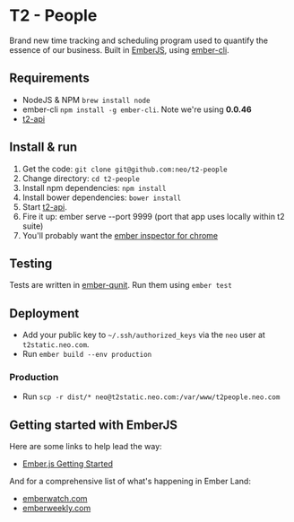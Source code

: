 # T2 - People

Brand new time tracking and scheduling program used to quantify the essence of our business. Built
in [EmberJS](http://emberjs.com), using [ember-cli](http://www.ember-cli.com).

## Requirements

* NodeJS & NPM `brew install node`
* ember-cli `npm install -g ember-cli`.  Note we're using **0.0.46**
* [t2-api](http://github.com/neo/t2-api)


## Install & run

1. Get the code: `git clone git@github.com:neo/t2-people`
1. Change directory: `cd t2-people`
1. Install npm dependencies: `npm install`
1. Install bower dependencies: `bower install`
1. Start [t2-api](https://github.com/neo/t2-api#start-the-server).
1. Fire it up: ember serve --port 9999 (port that app uses locally within t2 suite)
1. You'll probably want the [ember inspector for chrome](https://chrome.google.com/webstore/detail/ember-inspector/bmdblncegkenkacieihfhpjfppoconhi)
## Testing

Tests are written in [ember-qunit](https://github.com/rwjblue/ember-qunit).
Run them using `ember test`

## Deployment

* Add your public key to `~/.ssh/authorized_keys` via the `neo` user at `t2static.neo.com`.
* Run `ember build --env production`

### Production

* Run `scp -r dist/* neo@t2static.neo.com:/var/www/t2people.neo.com`

## Getting started with EmberJS

Here are some links to help lead the way:

- [Ember.js Getting Started](http://emberjs.com/guides/getting-started/)

And for a comprehensive list of what's happening in Ember Land:

- [emberwatch.com](http://emberwatch.com/)
- [emberweekly.com](http://emberweekly.com/)
